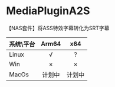 # MediaPluginA2S
【NAS套件】将ASS特效字幕转化为SRT字幕

| 系统\平台 | Arm64  | x64    |
| --------- |:-------:|:------:|
| Linux     | √      | ? |
| Win       | ×      | × |
| MacOs     | 计划中    | 计划中 |
